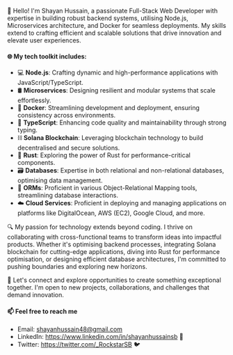 👋 Hello! I'm Shayan Hussain, a passionate Full-Stack Web Developer with expertise in building robust backend systems, utilising Node.js, Microservices architecture, and Docker for seamless deployments. My skills extend to crafting efficient and scalable solutions that drive innovation and elevate user experiences.

#### 🌐 My tech toolkit includes:

  - 💻 <b>Node.js</b>: Crafting dynamic and high-performance applications with JavaScript/TypeScript.
  - 🛢️ <b>Microservices</b>: Designing resilient and modular systems that scale effortlessly.
  - 🐳 <b>Docker</b>: Streamlining development and deployment, ensuring consistency across environments.
  - 📝 <b>TypeScript</b>: Enhancing code quality and maintainability through strong typing.
  - ⛓️ <b>Solana Blockchain</b>: Leveraging blockchain technology to build decentralised and secure solutions.
  - 🦀 <b>Rust</b>: Exploring the power of Rust for performance-critical components.
  - 🗃️ <b>Databases</b>: Expertise in both relational and non-relational databases, optimising data management.
  - 💼 <b>ORMs</b>: Proficient in various Object-Relational Mapping tools, streamlining database interactions.
  - ☁️ <b>Cloud Services</b>: Proficient in deploying and managing applications on platforms like DigitalOcean, AWS (EC2), Google Cloud, and more.

🔍 My passion for technology extends beyond coding. I thrive on collaborating with cross-functional teams to transform ideas into impactful products. Whether it's optimising backend processes, integrating Solana blockchain for cutting-edge applications, diving into Rust for performance optimisation, or designing efficient database architectures, I'm committed to pushing boundaries and exploring new horizons.

🌱 Let's connect and explore opportunities to create something exceptional together. I'm open to new projects, collaborations, and challenges that demand innovation.

#### 📫 Feel free to reach me 
  - Email: shayanhussain48@gmail.com
  - LinkedIn: https://www.linkedin.com/in/shayanhussainsb 📎
  - Twitter: https://twitter.com/_RockstarSB 🐦



<!---
ShayanHussainSB/ShayanHussainSB is a ✨ special ✨ repository because its `README.md` (this file) appears on your GitHub profile.
You can click the Preview link to take a look at your changes.
--->
